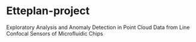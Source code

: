 # Etteplan-project
Exploratory Analysis and Anomaly Detection in Point Cloud Data from Line Confocal Sensors of Microfluidic Chips
